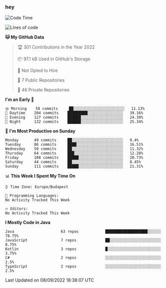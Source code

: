 ### hey

<!--START_SECTION:waka-->
![Code Time](http://img.shields.io/badge/Code%20Time-801%20hrs%2035%20mins-blue)

![Lines of code](https://img.shields.io/badge/From%20Hello%20World%20I%27ve%20Written-510%20Thousand%20lines%20of%20code-blue)

**🐱 My GitHub Data** 

> 🏆 301 Contributions in the Year 2022
 > 
> 📦 97.1 kB Used in GitHub's Storage 
 > 
> 🚫 Not Opted to Hire
 > 
> 📜 7 Public Repositories 
 > 
> 🔑 46 Private Repositories  
 > 
**I'm an Early 🐤** 

```text
🌞 Morning    58 commits     ██░░░░░░░░░░░░░░░░░░░░░░░   11.13% 
🌆 Daytime    204 commits    █████████░░░░░░░░░░░░░░░░   39.16% 
🌃 Evening    127 commits    ██████░░░░░░░░░░░░░░░░░░░   24.38% 
🌙 Night      132 commits    ██████░░░░░░░░░░░░░░░░░░░   25.34%

```
📅 **I'm Most Productive on Sunday** 

```text
Monday       49 commits     ██░░░░░░░░░░░░░░░░░░░░░░░   9.4% 
Tuesday      86 commits     ████░░░░░░░░░░░░░░░░░░░░░   16.51% 
Wednesday    59 commits     ██░░░░░░░░░░░░░░░░░░░░░░░   11.32% 
Thursday     64 commits     ███░░░░░░░░░░░░░░░░░░░░░░   12.28% 
Friday       108 commits    █████░░░░░░░░░░░░░░░░░░░░   20.73% 
Saturday     44 commits     ██░░░░░░░░░░░░░░░░░░░░░░░   8.45% 
Sunday       111 commits    █████░░░░░░░░░░░░░░░░░░░░   21.31%

```


📊 **This Week I Spent My Time On** 

```text
⌚︎ Time Zone: Europe/Budapest

💬 Programming Languages: 
No Activity Tracked This Week

🔥 Editors: 
No Activity Tracked This Week

```

**I Mostly Code in Java** 

```text
Java                     63 repos            ███████████████████░░░░░░   78.75% 
JavaScript               7 repos             ██░░░░░░░░░░░░░░░░░░░░░░░   8.75% 
Kotlin                   3 repos             █░░░░░░░░░░░░░░░░░░░░░░░░   3.75% 
C#                       2 repos             ░░░░░░░░░░░░░░░░░░░░░░░░░   2.5% 
TypeScript               2 repos             ░░░░░░░░░░░░░░░░░░░░░░░░░   2.5%

```



 Last Updated on 08/09/2022 18:38:07 UTC
<!--END_SECTION:waka-->
